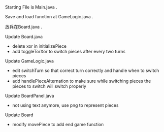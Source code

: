 Starting File is Main.java .

Save and load function at GameLogic.java .

放兵在Board.java .

Update Board.java
- delete xor in initializePiece
- add toggleTorXor to switch pieces after every two turns

Update GameLogic.java
- edit switchTurn so that correct turn correctly and handle when to switch pieces
- add handlePieceAlternation to make sure while switching pieces the pieces to switch will switch properly

Update BoardPanel.java
- not using text anymore, use png to represent pieces

Update Board
- modify movePiece to add end game function
